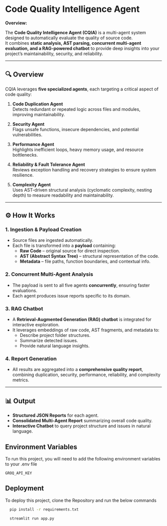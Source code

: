 
# Code Quality Intelligence Agent

**Overview:**

The **Code Quality Intelligence Agent (CQIA)** is a multi-agent system designed to automatically evaluate the quality of source code.  
It combines **static analysis, AST parsing, concurrent multi-agent evaluation, and a RAG-powered chatbot** to provide deep insights into your project’s maintainability, security, and reliability.

---

## 🔍 Overview

CQIA leverages **five specialized agents**, each targeting a critical aspect of code quality:

1. **Code Duplication Agent**  
   Detects redundant or repeated logic across files and modules, improving maintainability.

2. **Security Agent**  
   Flags unsafe functions, insecure dependencies, and potential vulnerabilities.

3. **Performance Agent**  
   Highlights inefficient loops, heavy memory usage, and resource bottlenecks.

4. **Reliability & Fault Tolerance Agent**  
   Reviews exception handling and recovery strategies to ensure system resilience.

5. **Complexity Agent**  
   Uses AST-driven structural analysis (cyclomatic complexity, nesting depth) to measure readability and maintainability.

---

## ⚙️ How It Works

### 1. **Ingestion & Payload Creation**
- Source files are ingested automatically.  
- Each file is transformed into a **payload** containing:
  - **Raw Code** – original source for direct inspection.
  - **AST (Abstract Syntax Tree)** – structural representation of the code.
  - **Metadata** – file paths, function boundaries, and contextual info.

### 2. **Concurrent Multi-Agent Analysis**
- The payload is sent to all five agents **concurrently**, ensuring faster evaluations.  
- Each agent produces issue reports specific to its domain.  

### 3. **RAG Chatbot**
- A **Retrieval-Augmented Generation (RAG) chatbot** is integrated for interactive exploration.  
- It leverages embeddings of raw code, AST fragments, and metadata to:
  - Describe project folder structures.  
  - Summarize detected issues.  
  - Provide natural language insights.  

### 4. **Report Generation**
- All results are aggregated into a **comprehensive quality report**, combining duplication, security, performance, reliability, and complexity metrics.

---

## 📊 Output

- **Structured JSON Reports** for each agent.  
- **Consolidated Multi-Agent Report** summarizing overall code quality.  
- **Interactive Chatbot** to query project structure and issues in natural language.  



## Environment Variables

To run this project, you will need to add the following environment variables to your .env file

`GROQ_API_KEY`



## Deployment

To deploy this project, clone the Repository and run the below commands

```bash
  pip install -r requirements.txt
```

```bash
  streamlit run app.py
```